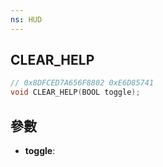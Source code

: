 ```yaml
---
ns: HUD
---
```

## CLEAR_HELP

```c
// 0x8DFCED7A656F8802 0xE6D85741
void CLEAR_HELP(BOOL toggle);
```


## 參數
* **toggle**: 

